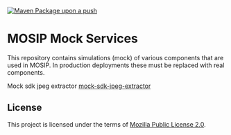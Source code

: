 [![Maven Package upon a push](https://github.com/mosip/mosip-mock-services/actions/workflows/push-trigger.yml/badge.svg?branch=release-1.3.x)](https://github.com/mosip/mosip-mock-services/actions/workflows/push-trigger.yml)

# MOSIP Mock Services

This repository contains simulations (mock) of various components that are used in MOSIP. In production deployments these must be replaced with real components.

Mock sdk jpeg extractor
[mock-sdk-jpeg-extractor](https://github.com/mosip/converters)

## License
This project is licensed under the terms of [Mozilla Public License 2.0](LICENSE).
